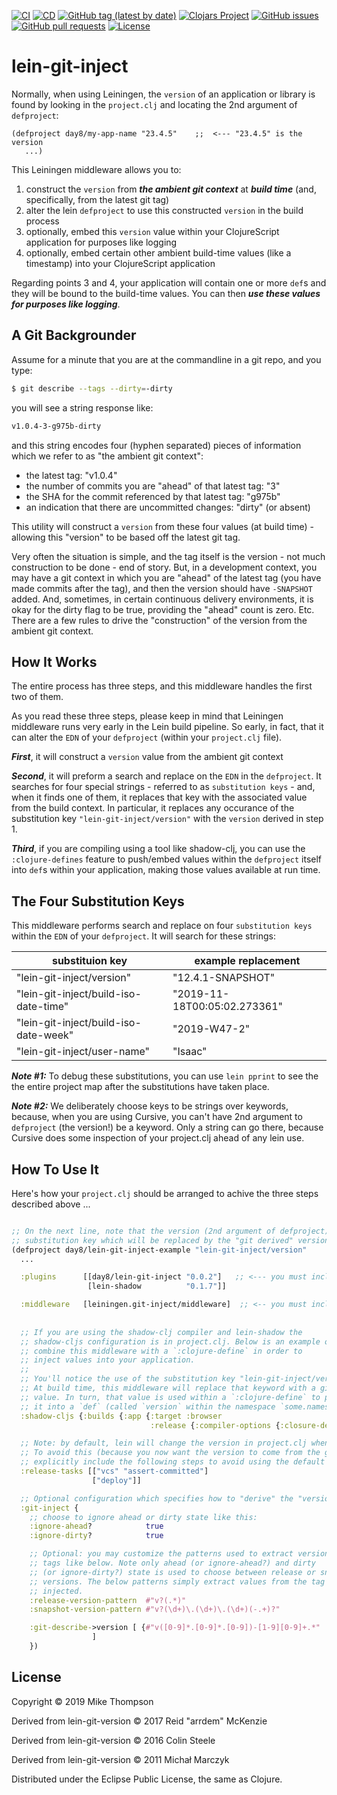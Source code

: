 [![CI](https://github.com/day8/lein-git-inject/workflows/ci/badge.svg)](https://github.com/day8/lein-git-inject/actions?workflow=ci)
[![CD](https://github.com/day8/lein-git-inject/workflows/cd/badge.svg)](https://github.com/day8/lein-git-inject/actions?workflow=cd)
[![GitHub tag (latest by date)](https://img.shields.io/github/v/tag/day8/lein-git-inject?style=flat)](https://github.com/day8/lein-git-inject/tags)
[![Clojars Project](https://img.shields.io/clojars/v/day8/lein-git-inject.svg)](https://clojars.org/day8/lein-git-inject)
[![GitHub issues](https://img.shields.io/github/issues-raw/day8/lein-git-inject?style=flat)](https://github.com/day8/lein-git-inject/issues)
[![GitHub pull requests](https://img.shields.io/github/issues-pr/day8/lein-git-inject)](https://github.com/day8/lein-git-inject/pulls)
[![License](https://img.shields.io/github/license/day8/lein-git-inject.svg)](LICENSE)

# lein-git-inject

Normally, when using Leiningen, the `version` of an application or library is found by 
looking in the `project.clj` and locating the 2nd argument of `defproject`: 
```
(defproject day8/my-app-name "23.4.5"    ;;  <--- "23.4.5" is the version
   ...)
```

This Leiningen middleware allows you to:
   1. construct the `version` from ***the ambient git context*** at ***build time*** (and, specifically, from the latest git tag)
   2. alter the lein `defproject` to use this constructed `version` in the build process
   3. optionally, embed this `version` value within your ClojureScript application for purposes like logging 
   4. optionally, embed certain other ambient build-time values (like a timestamp) into your ClojureScript application

Regarding points 3 and 4, your application will contain one or more `def`s and they will be bound to the build-time values. You can then ***use these values for purposes like logging***.

## A Git Backgrounder 

Assume for a minute that you are at the commandline in a git repo, and you type:
```sh
$ git describe --tags --dirty=-dirty
```
you will see a string response like:
```sh
v1.0.4-3-g975b-dirty
```
and this string encodes four (hyphen separated) pieces of information which we refer to as "the ambient git context":
  - the latest tag: "v1.0.4"
  - the number of commits you are "ahead" of that latest tag: "3" 
  - the SHA for the commit referenced by that latest tag: "g975b"
  - an indication that there are uncommitted changes: "dirty"  (or absent)
  
This utility will construct a `version` from these four values (at build time) - allowing this
"version" to be based off the latest git tag.

Very often the situation is simple, and the tag itself is the version - not much construction to be done - end of story. 
But, in a development context, you may have a git context in which you are "ahead" of
the latest tag (you have made commits after the tag), and then the version should have `-SNAPSHOT` 
added. And, sometimes, in certain continuous delivery environments, it is okay for the
dirty flag to be true, providing the "ahead" count is zero.  Etc.  There are a few rules 
to drive the "construction" of the version from the ambient git context. 

## How It Works

The entire process has three steps, and this middleware handles the first two of them. 

As you read these three steps, please keep in mind that Leiningen middleware runs 
very early in the Lein build pipeline. So early, in fact, that it can alter the `EDN` 
of your `defproject` (within your `project.clj` file).

***First***, it will construct a `version` value from the ambient git context

***Second***, it will preform a search and replace on the `EDN` in 
the `defproject`.  It searches for
four special strings - referred to as `substitution keys` - 
and, when it finds one of them, it replaces that key with the associated 
value from the build context.  In particular, it replaces any occurance of the 
substitution key `"lein-git-inject/version"` with the `version` derived in step 1.

***Third***, if you are compiling using a tool like shadow-clj, you can use the 
`:clojure-defines` feature to push/embed values within the 
`defproject` itself into `def`s within your application, making those values 
available at run time.


## The Four Substitution Keys 

This middleware performs search and replace on four `substitution keys` 
within the `EDN` of your `defproject`. 
It will search for these strings:  


|   substituion key                    |    example replacement      |
|--------------------------------------|-----------------------------|
| "lein-git-inject/version"             |  "12.4.1-SNAPSHOT"                    |
| "lein-git-inject/build-iso-date-time" |  "2019-11-18T00:05:02.273361"  |      
| "lein-git-inject/build-iso-date-week" |  "2019-W47-2"               |
| "lein-git-inject/user-name"           | "Isaac"                     |

***Note #1:*** To debug these substitutions, you can use `lein pprint` 
to see the the entire project map after the substitutions have taken place.

***Note #2:*** We deliberately choose keys to be strings over keywords, 
because, when you are using Cursive,
you can't have 2nd argument to `defproject` (the version!) be a keyword.
Only a string can go there,
because Cursive does some inspection of your project.clj ahead of any lein use. 

## How To Use It

Here's how your `project.clj` should be arranged to achive the three steps described above ...

```clojure

;; On the next line, note that the version (2nd argument of defproject) is a 
;; substitution key which will be replaced by the "git derived" version.
(defproject day8/lein-git-inject-example "lein-git-inject/version"
  ...

  :plugins      [[day8/lein-git-inject "0.0.2"]   ;; <--- you must include this plugin
                 [lein-shadow          "0.1.7"]]

  :middleware   [leiningen.git-inject/middleware]  ;; <-- you must include this middleware
  
  
  ;; If you are using the shadow-clj compiler and lein-shadow the
  ;; shadow-cljs configuration is in project.clj. Below is an example of how to 
  ;; combine this middleware with a `:clojure-define` in order to 
  ;; inject values into your application.
  ;; 
  ;; You'll notice the use of the substitution key "lein-git-inject/version".  
  ;; At build time, this middleware will replace that keyword with a git-derived 
  ;; value. In turn, that value is used within a `:clojure-define` to place
  ;; it into a `def` (called `version` within the namespace `some.namespace`). 
  :shadow-cljs {:builds {:app {:target :browser
                               :release {:compiler-options {:closure-defines {some.namespace.version  "lein-git-inject/version"}}}}}}

  ;; Note: by default, lein will change the version in project.clj when you do a `lein release`. 
  ;; To avoid this (because you now want the version to come from the git context at build time), 
  ;; explicitly include the following steps to avoid using the default release process provided by lein. 
  :release-tasks [["vcs" "assert-committed"]
                  ["deploy"]]

  ;; Optional configuration which specifies how to "derive" the "version" from the git content.
  :git-inject {
    ;; choose to ignore ahead or dirty state like this:
    :ignore-ahead?            true
    :ignore-dirty?            true

    ;; Optional: you may customize the patterns used to extract versions from
    ;; tags like below. Note only ahead (or ignore-ahead?) and dirty
    ;; (or ignore-dirty?) state is used to choose between release or snapshot
    ;; versions. The below patterns simply extract values from the tag to be
    ;; injected.
    :release-version-pattern  #"v?(.*)"
    :snapshot-version-pattern #"v?(\d+)\.(\d+)\.(\d+)(-.+)?"

    :git-describe->version [ {#"v([0-9]*.[0-9]*.[0-9])-[1-9][0-9]+.*"   #""}
                  ]
    })
```


## License

Copyright © 2019 Mike Thompson

Derived from lein-git-version © 2017 Reid "arrdem" McKenzie

Derived from lein-git-version © 2016 Colin Steele

Derived from lein-git-version © 2011 Michał Marczyk

Distributed under the Eclipse Public License, the same as Clojure.
